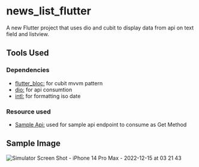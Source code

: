 # news_list_flutter

A new Flutter project that uses dio and cubit to display data from api on text field and listview.

## Tools Used

### Dependencies
- [flutter_bloc:](https://pub.dev/packages/flutter_bloc) for cubit mvvm pattern
- [dio:](https://pub.dev/packages/dio) for api consumtion
- [intl:](https://pub.dev/packages/intl) for formatting iso date 

### Resource used
- [Sample Api:](https://newsapi.org/) used for sample api endpoint to consume as Get Method

## Sample Image


![Simulator Screen Shot - iPhone 14 Pro Max - 2022-12-15 at 03 21 43](https://user-images.githubusercontent.com/87701847/207693592-196db6f0-07b3-44a1-9ea9-7c20c441abbe.png)

